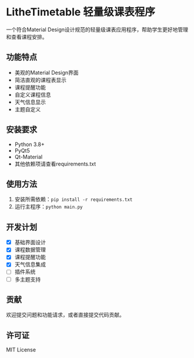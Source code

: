 # LitheTimetable 轻量级课表程序

一个符合Material Design设计规范的轻量级课表应用程序，帮助学生更好地管理和查看课程安排。

## 功能特点

- 美观的Material Design界面
- 简洁直观的课程表显示
- 课程提醒功能
- 自定义课程信息
- 天气信息显示
- 主题自定义

## 安装要求

- Python 3.8+
- PyQt5
- Qt-Material
- 其他依赖项请查看requirements.txt

## 使用方法

1. 安装所需依赖：`pip install -r requirements.txt`
2. 运行主程序：`python main.py`

## 开发计划

- [x] 基础界面设计
- [x] 课程数据管理
- [x] 课程提醒功能
- [x] 天气信息集成
- [ ] 插件系统
- [ ] 多主题支持

## 贡献

欢迎提交问题和功能请求，或者直接提交代码贡献。

## 许可证

MIT License